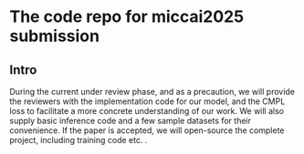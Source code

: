 # The code repo for miccai2025 submission
## Intro
During the current under review phase, and as a precaution, we will provide the reviewers with the implementation code for our model, and the CMPL loss to facilitate a more concrete understanding of our work. We will also supply basic inference code and a few sample datasets for their convenience. If the paper is accepted, we will open-source the complete project, including training code etc. .
